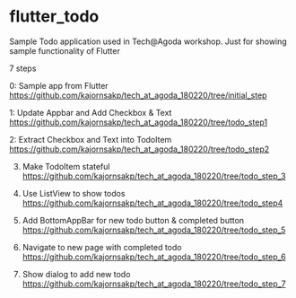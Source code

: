 # flutter_todo

Sample Todo application used in Tech@Agoda workshop. Just for showing sample functionality of Flutter

7 steps

0: Sample app from Flutter
https://github.com/kajornsakp/tech_at_agoda_180220/tree/initial_step

1: Update Appbar and Add Checkbox & Text
https://github.com/kajornsakp/tech_at_agoda_180220/tree/todo_step1

2: Extract Checkbox and Text into TodoItem
https://github.com/kajornsakp/tech_at_agoda_180220/tree/todo_step2

3. Make TodoItem stateful
https://github.com/kajornsakp/tech_at_agoda_180220/tree/todo_step_3

4. Use ListView to show todos
https://github.com/kajornsakp/tech_at_agoda_180220/tree/todo_step4

5. Add BottomAppBar for new todo button & completed button
https://github.com/kajornsakp/tech_at_agoda_180220/tree/todo_step_5

6. Navigate to new page with completed todo
https://github.com/kajornsakp/tech_at_agoda_180220/tree/todo_step_6

7. Show dialog to add new todo
https://github.com/kajornsakp/tech_at_agoda_180220/tree/todo_step_7

